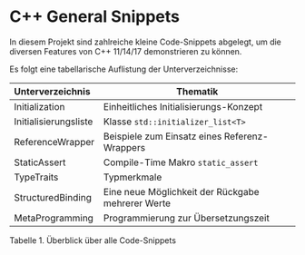 # C++ General Snippets

In diesem Projekt sind zahlreiche kleine Code-Snippets abgelegt, um die diversen Features von C++ 11/14/17 demonstrieren zu können.

Es folgt eine tabellarische Auflistung der Unterverzeichnisse:

| Unterverzeichnis | Thematik |
|:-------------- |-----------------------------------------|
| Initialization | Einheitliches Initialisierungs-Konzept |
| Initialisierungsliste | Klasse `std::initializer_list<T>` |
| ReferenceWrapper  | Beispiele zum Einsatz eines Referenz-Wrappers |
| StaticAssert | Compile-Time Makro `static_assert` |
| TypeTraits | Typmerkmale |
| StructuredBinding | Eine neue Möglichkeit der Rückgabe mehrerer Werte |
| MetaProgramming | Programmierung zur Übersetzungszeit |

Tabelle 1. Überblick über alle Code-Snippets
